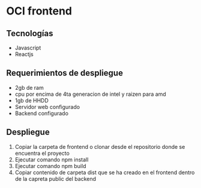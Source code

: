 # OCI frontend

## Tecnologías

- Javascript
- Reactjs

## Requerimientos de despliegue

- 2gb de ram
- cpu por encima de 4ta generacion de intel y raizen para amd
- 1gb de HHDD
- Servidor web configurado 
- Backend configurado 

## Despliegue

1. Copiar la carpeta de frontend o clonar desde el repositorio donde se encuentra el proyecto
2. Ejecutar comando npm install
3. Ejecutar comando npm build
4. Copiar contenido de carpeta dist que se ha creado en el frontend dentro de la capreta public del backend
